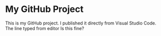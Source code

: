 # My GitHub Project

This is my GitHub project. I published it directly from Visual Studio Code.
The line typed from editor
Is this fine?